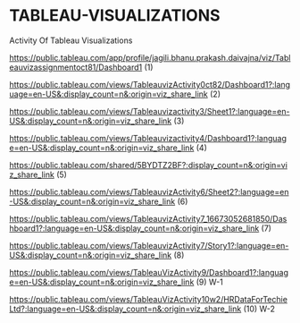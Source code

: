# TABLEAU-VISUALIZATIONS
Activity Of Tableau Visualizations

https://public.tableau.com/app/profile/jagili.bhanu.prakash.daivajna/viz/Tableauvizassignmentoct81/Dashboard1 (1)

https://public.tableau.com/views/TableauvizActivity0ct82/Dashboard1?:language=en-US&:display_count=n&:origin=viz_share_link (2)

https://public.tableau.com/views/Tableauvizactivity3/Sheet1?:language=en-US&:display_count=n&:origin=viz_share_link (3)

https://public.tableau.com/views/Tableauvizactivity4/Dashboard1?:language=en-US&:display_count=n&:origin=viz_share_link (4)

https://public.tableau.com/shared/5BYDTZ2BF?:display_count=n&:origin=viz_share_link (5)

https://public.tableau.com/views/TableauvizActivity6/Sheet2?:language=en-US&:display_count=n&:origin=viz_share_link (6)

https://public.tableau.com/views/TableauvizActivity7_16673052681850/Dashboard1?:language=en-US&:display_count=n&:origin=viz_share_link (7)

https://public.tableau.com/views/TableauvizActivity7/Story1?:language=en-US&:display_count=n&:origin=viz_share_link (8)

https://public.tableau.com/views/TableauVizActivity9/Dashboard1?:language=en-US&:display_count=n&:origin=viz_share_link (9) W-1

https://public.tableau.com/views/TableauVizActivity10w2/HRDataForTechieLtd?:language=en-US&:display_count=n&:origin=viz_share_link (10) W-2
